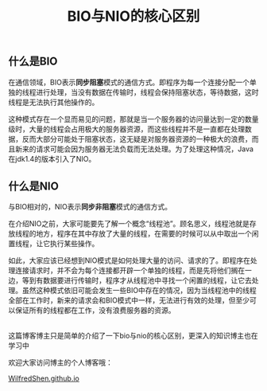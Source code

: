 ﻿---
layout: post
title: BIO与NIO的核心区别
tags: Communication BIO NIO
categories: tech-Communication
---

## 什么是BIO

在通信领域，BIO表示**同步阻塞**模式的通信方式。即程序为每一个连接分配一个单独的线程进行处理，当没有数据在传输时，线程会保持阻塞状态，等待数据，这时线程是无法执行其他操作的。

这种模式存在一个显而易见的问题，那就是当一个服务器的访问量达到一定的数量级时，大量的线程会占用极大的服务器资源，而这些线程并不是一直都在处理数据，反而大部分可能处于阻塞状态，这无疑是对服务器资源的一种极大的浪费，而且新来的请求可能会因为服务器无法负载而无法处理。为了处理这种情况，Java在jdk1.4的版本引入了NIO。

## 什么是NIO

与BIO相对的，NIO表示**同步非阻塞**模式的通信方式。

在介绍NIO之前，大家可能要先了解一个概念“线程池”。顾名思义，线程池就是存放线程的地方，程序在其中存放了大量的线程，在需要的时候可以从中取出一个闲置线程，让它执行某些操作。

如此，大家应该已经想到NIO模式是如何处理大量的访问、请求的了。即程序在处理连接请求时，并不会为每个连接都开辟一个单独的线程，而是先将他们搁在一边，等到有数据要进行传输时，程序才从线程池中寻找一个闲置的线程，让它去处理。虽然这种模式依旧可能会发生一些BIO中存在的情况，因为当线程池中的线程全部在工作时，新来的请求会和BIO模式中一样，无法进行有效的处理，但至少可以保证所有的线程都在工作，没有浪费服务器的资源。

<br/>
这篇博客博主只是简单的介绍了一下bio与nio的核心区别，更深入的知识博主也在学习中

欢迎大家访问博主的个人博客哦：

[WilfredShen.github.io](https://WilfredShen.github.io)